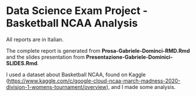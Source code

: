 # Data Science Exam Project - Basketball NCAA Analysis
All reports are in Italian.

The complete report is generated from **Prosa-Gabriele-Dominci-RMD.Rmd** and the slides presentation from **Presentazione-Gabriele-Dominici-SLIDES.Rmd**.

I used a dataset about Basketball NCAA, found on Kaggle (https://www.kaggle.com/c/google-cloud-ncaa-march-madness-2020-division-1-womens-tournament/overview), and I made some analysis. 

